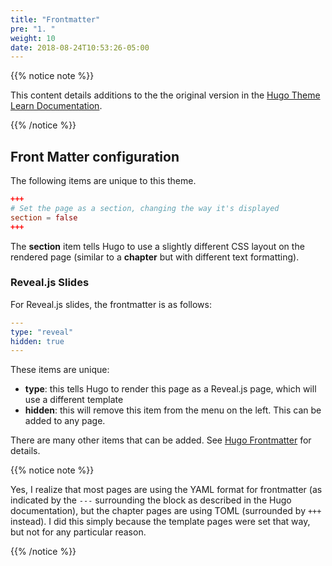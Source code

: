 ```yaml
---
title: "Frontmatter"
pre: "1. "
weight: 10
date: 2018-08-24T10:53:26-05:00
---
```


{{% notice note %}}

This content details additions to the the original version in the [Hugo Theme Learn Documentation](https://learn.netlify.app/en/cont/pages/#front-matter-configuration).

{{% /notice %}}

## Front Matter configuration

The following items are unique to this theme.

```toml
+++
# Set the page as a section, changing the way it's displayed
section = false
+++
```

The **section** item tells Hugo to use a slightly different CSS layout on the rendered page (similar to a **chapter** but with different text formatting).

### Reveal.js Slides

For Reveal.js slides, the frontmatter is as follows:

```yaml
---
type: "reveal"
hidden: true
---
```

These items are unique:

* **type**: this tells Hugo to render this page as a Reveal.js page, which will use a different template
* **hidden**: this will remove this item from the menu on the left. This can be added to any page.

There are many other items that can be added. See [Hugo Frontmatter](https://gohugo.io/content-management/front-matter/) for details.

{{% notice note %}}

Yes, I realize that most pages are using the YAML format for frontmatter (as indicated by the `---` surrounding the block as described in the Hugo documentation), but the chapter pages are using TOML (surrounded by `+++` instead). I did this simply because the template pages were set that way, but not for any particular reason.

{{% /notice %}}